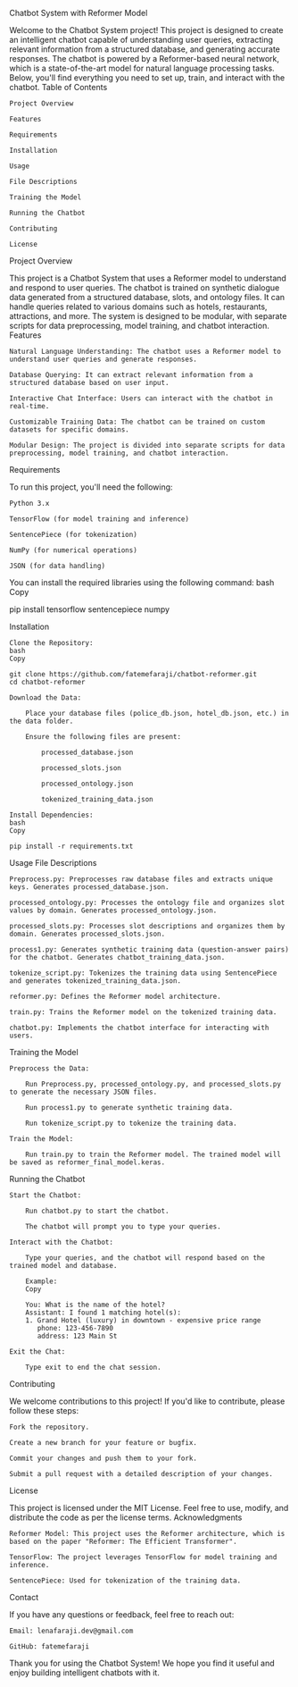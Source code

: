 Chatbot System with Reformer Model

Welcome to the Chatbot System project! This project is designed to create an intelligent chatbot capable of understanding user queries, extracting relevant information from a structured database, and generating accurate responses. The chatbot is powered by a Reformer-based neural network, which is a state-of-the-art model for natural language processing tasks. Below, you'll find everything you need to set up, train, and interact with the chatbot.
Table of Contents

    Project Overview

    Features

    Requirements

    Installation

    Usage

    File Descriptions

    Training the Model

    Running the Chatbot

    Contributing

    License

Project Overview

This project is a Chatbot System that uses a Reformer model to understand and respond to user queries. The chatbot is trained on synthetic dialogue data generated from a structured database, slots, and ontology files. It can handle queries related to various domains such as hotels, restaurants, attractions, and more. The system is designed to be modular, with separate scripts for data preprocessing, model training, and chatbot interaction.
Features

    Natural Language Understanding: The chatbot uses a Reformer model to understand user queries and generate responses.

    Database Querying: It can extract relevant information from a structured database based on user input.

    Interactive Chat Interface: Users can interact with the chatbot in real-time.

    Customizable Training Data: The chatbot can be trained on custom datasets for specific domains.

    Modular Design: The project is divided into separate scripts for data preprocessing, model training, and chatbot interaction.

Requirements

To run this project, you'll need the following:

    Python 3.x

    TensorFlow (for model training and inference)

    SentencePiece (for tokenization)

    NumPy (for numerical operations)

    JSON (for data handling)

You can install the required libraries using the following command:
bash
Copy

pip install tensorflow sentencepiece numpy

Installation

    Clone the Repository:
    bash
    Copy

    git clone https://github.com/fatemefaraji/chatbot-reformer.git
    cd chatbot-reformer

    Download the Data:

        Place your database files (police_db.json, hotel_db.json, etc.) in the data folder.

        Ensure the following files are present:

            processed_database.json

            processed_slots.json

            processed_ontology.json

            tokenized_training_data.json

    Install Dependencies:
    bash
    Copy

    pip install -r requirements.txt

Usage
File Descriptions

    Preprocess.py: Preprocesses raw database files and extracts unique keys. Generates processed_database.json.

    processed_ontology.py: Processes the ontology file and organizes slot values by domain. Generates processed_ontology.json.

    processed_slots.py: Processes slot descriptions and organizes them by domain. Generates processed_slots.json.

    process1.py: Generates synthetic training data (question-answer pairs) for the chatbot. Generates chatbot_training_data.json.

    tokenize_script.py: Tokenizes the training data using SentencePiece and generates tokenized_training_data.json.

    reformer.py: Defines the Reformer model architecture.

    train.py: Trains the Reformer model on the tokenized training data.

    chatbot.py: Implements the chatbot interface for interacting with users.

Training the Model

    Preprocess the Data:

        Run Preprocess.py, processed_ontology.py, and processed_slots.py to generate the necessary JSON files.

        Run process1.py to generate synthetic training data.

        Run tokenize_script.py to tokenize the training data.

    Train the Model:

        Run train.py to train the Reformer model. The trained model will be saved as reformer_final_model.keras.

Running the Chatbot

    Start the Chatbot:

        Run chatbot.py to start the chatbot.

        The chatbot will prompt you to type your queries.

    Interact with the Chatbot:

        Type your queries, and the chatbot will respond based on the trained model and database.

        Example:
        Copy

        You: What is the name of the hotel?
        Assistant: I found 1 matching hotel(s):
        1. Grand Hotel (luxury) in downtown - expensive price range
           phone: 123-456-7890
           address: 123 Main St

    Exit the Chat:

        Type exit to end the chat session.

Contributing

We welcome contributions to this project! If you'd like to contribute, please follow these steps:

    Fork the repository.

    Create a new branch for your feature or bugfix.

    Commit your changes and push them to your fork.

    Submit a pull request with a detailed description of your changes.

License

This project is licensed under the MIT License. Feel free to use, modify, and distribute the code as per the license terms.
Acknowledgments

    Reformer Model: This project uses the Reformer architecture, which is based on the paper "Reformer: The Efficient Transformer".

    TensorFlow: The project leverages TensorFlow for model training and inference.

    SentencePiece: Used for tokenization of the training data.

Contact

If you have any questions or feedback, feel free to reach out:

    Email: lenafaraji.dev@gmail.com

    GitHub: fatemefaraji

Thank you for using the Chatbot System! We hope you find it useful and enjoy building intelligent chatbots with it.
